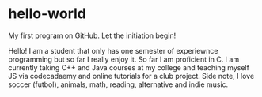 # hello-world
My first program on GitHub. Let the initiation begin! 

Hello! 
I am a student that only has one semester of experiewnce programming but so far I really enjoy it. So far I am proficient in C. I am currently taking C++ and Java courses at my college and teaching myself JS via codecadaemy and online tutorials for a club project. Side note, I love soccer (futbol), animals, math, reading, alternative and indie music. 
